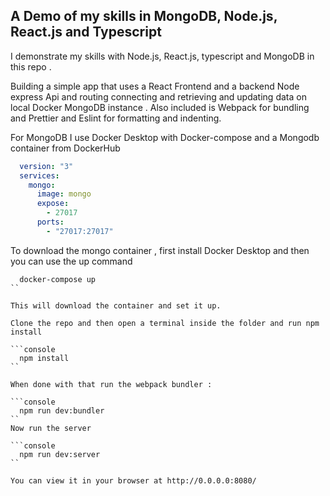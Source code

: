 ## A Demo of my skills in MongoDB, Node.js, React.js and Typescript 

I demonstrate my skills with Node.js, React.js, typescript and MongoDB in this repo . 

Building a simple app that uses a React Frontend and a backend Node express Api and routing connecting and retrieving and updating data on local Docker MongoDB instance .
Also included is Webpack for bundling and Prettier and Eslint for formatting and indenting.

For MongoDB I use Docker Desktop with Docker-compose and a Mongodb container from DockerHub 
```yaml
  version: "3"
  services:
    mongo:
      image: mongo
      expose:
        - 27017
      ports:
        - "27017:27017"
```
To download the mongo container , first install Docker Desktop and then you can use the up command 

```console
  docker-compose up
``

This will download the container and set it up. 

Clone the repo and then open a terminal inside the folder and run npm install

```console
  npm install
``

When done with that run the webpack bundler : 

```console
  npm run dev:bundler
``
Now run the server

```console
  npm run dev:server
``

You can view it in your browser at http://0.0.0.0:8080/